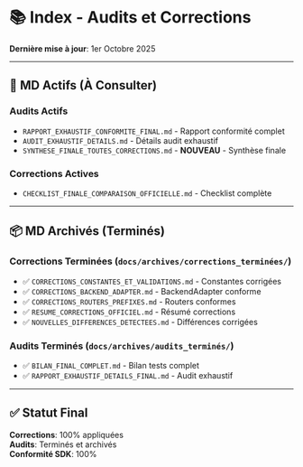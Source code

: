 # 📚 Index - Audits et Corrections

**Dernière mise à jour**: 1er Octobre 2025

---

## 🎯 MD Actifs (À Consulter)

### Audits Actifs
- `RAPPORT_EXHAUSTIF_CONFORMITE_FINAL.md` - Rapport conformité complet
- `AUDIT_EXHAUSTIF_DETAILS.md` - Détails audit exhaustif
- `SYNTHESE_FINALE_TOUTES_CORRECTIONS.md` - **NOUVEAU** - Synthèse finale

### Corrections Actives
- `CHECKLIST_FINALE_COMPARAISON_OFFICIELLE.md` - Checklist complète

---

## 📦 MD Archivés (Terminés)

### Corrections Terminées (`docs/archives/corrections_terminées/`)
- ✅ `CORRECTIONS_CONSTANTES_ET_VALIDATIONS.md` - Constantes corrigées
- ✅ `CORRECTIONS_BACKEND_ADAPTER.md` - BackendAdapter conforme
- ✅ `CORRECTIONS_ROUTERS_PREFIXES.md` - Routers conformes
- ✅ `RESUME_CORRECTIONS_OFFICIEL.md` - Résumé corrections
- ✅ `NOUVELLES_DIFFERENCES_DETECTEES.md` - Différences corrigées

### Audits Terminés (`docs/archives/audits_terminés/`)
- ✅ `BILAN_FINAL_COMPLET.md` - Bilan tests complet
- ✅ `RAPPORT_EXHAUSTIF_DETAILS_FINAL.md` - Audit exhaustif

---

## ✅ Statut Final

**Corrections**: 100% appliquées  
**Audits**: Terminés et archivés  
**Conformité SDK**: 100%

